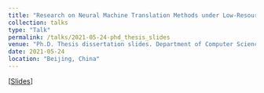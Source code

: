 ```yaml
---
title: "Research on Neural Machine Translation Methods under Low-Resource Conditions"
collection: talks
type: "Talk"
permalink: /talks/2021-05-24-phd_thesis_slides
venue: "Ph.D. Thesis dissertation slides. Department of Computer Science, Tsinghua University"
date: 2021-05-24
location: "Beijing, China"
---
```


<!-- This is a description of your talk, which is a markdown files that can be all markdown-ified like any other post. Yay markdown! -->

\[[Slides](https://miradel51.github.io/files/phd_dissertation_v15.pdf)\] 
